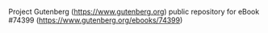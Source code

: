 Project Gutenberg (https://www.gutenberg.org) public repository for
eBook #74399 (https://www.gutenberg.org/ebooks/74399)
